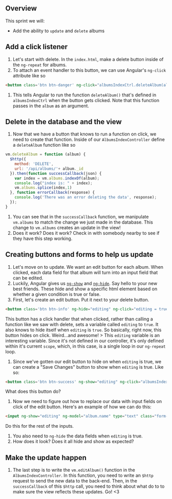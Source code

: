 ## Overview

This sprint we will:
* Add the ability to `update` and `delete` albums

## Add a click listener
1. Let's start with delete. In the `index.html`, make a delete button inside of the `ng-repeat` for albums.
1. To attach an event handler to this button, we can use Angular's `ng-click` attribute like so

  ```html
  <button class='btn btn-danger' ng-click="albumsIndexCtrl.deleteAlbum(album)">Delete Album</button>
  ```
1. This tells Angular to run the function `deleteAlbum()` that's defined in `albumsIndexCtrl` when the button gets clicked. Note that this function passes in the `album` as an argument.

## Delete in the database and the view
1. Now that we have a button that knows to run a function on click, we need to create that function. Inside of our `AlbumsIndexController` define a `deleteAlbum` function like so

  ```js
  vm.deleteAlbum = function (album) {
    $http({
      method: 'DELETE',
      url: '/api/albums/'+ album._id
    }).then(function successCallback(json) {
      var index = vm.albums.indexOf(album);
      console.log("index is: " + index);
      vm.albums.splice(index,1)
    }, function errorCallback(response) {
      console.log('There was an error deleting the data', response);
    });
  }
  ```
1. You can see that in the `successCallback` function, we manipulate `vm.albums` to match the change we just made in the database. This change to `vm.albums` creates an update in the view!
1. Does it work? Does it work? Check in with somebody nearby to see if they have this step working.

## Creating buttons and forms to help us update
1. Let's move on to update. We want an edit button for each album. When clicked, each data field for that album will turn into an input field that can be edited.
1. Luckily, Angular gives us [`ng-show`](https://docs.angularjs.org/api/ng/directive/ngShow) and [`ng-hide`](https://docs.angularjs.org/api/ng/directive/ngHide). Say hello to your new best friends. These hide and show a specific html element based on whether a given condition is true or false.
1. First, let's create an edit button. Put it next to your delete button.

  ```html
  <button class='btn btn-info' ng-hide="editing" ng-click="editing = true">Edit Album</button>
  ```
  This button has a click handler that when clicked, rather than calling a function like we saw with delete, sets a variable called `editing` to `true`. It also knows to hide itself when `editing` is `true`. So basically, right now, this button hides on click. Weird...and awesome!
    > This `editing` variable is an interesting variable. Since it's not defined in our controller, it's only defined within it's current `scope`, which, in this case, is a single loop in our `ng-repeat` loop.

1. Since we've gotten our edit button to hide on when `editing` is true, we can create a "Save Changes" button to show when `editing` is true. Like so:

  ```html
  <button class='btn btn-success' ng-show="editing" ng-click="albumsIndexCtrl.editAlbum(album); editing = false">Save Changes</button>
  ```
  What does this button do?
1. Now we need to figure out how to replace our data with input fields on click of the edit button. Here's an example of how we can do this:

  ```html
  <input ng-show="editing" ng-model="album.name" type="text" class="form-control input-md">
  ```
  Do this for the rest of the inputs.
1. You also need to `ng-hide` the data fields when `editing` is true.
1. How does it look? Does it all hide and show as expected?

## Make the update happen
1. The last step is to write the `vm.editAlbum()` function in the `AlbumsIndexController`. In this function, you need to write an `$http` request to send the new data to the back-end. Then, in the `successCallback` of this `$http` call, you need to think about what do to to make sure the view reflects these updates. Go! <3
